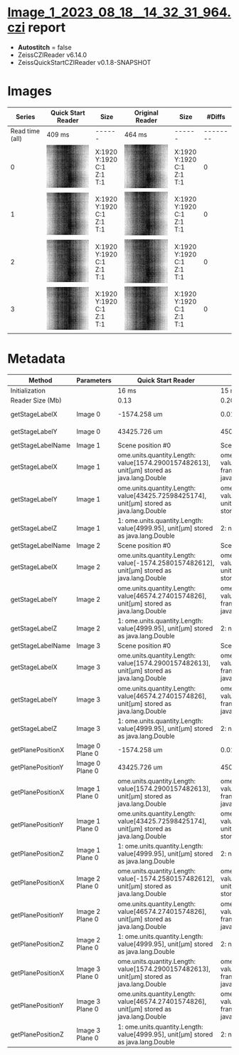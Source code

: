 # [Image_1_2023_08_18__14_32_31_964.czi](https://zenodo.org/record/8263451/files/Image_1_2023_08_18__14_32_31_964.czi) report
 - **Autostitch** = false
 - ZeissCZIReader v6.14.0
 - ZeissQuickStartCZIReader v0.1.8-SNAPSHOT

# Images 

| Series            | Quick Start Reader | Size | Original Reader | Size | #Diffs |
|-------------------|--------------------|------|-----------------|------|--------|
| Read time (all)   |409 ms|------|464 ms|------|--------|
|0|![Image_1_2023_08_18__14_32_31_964.quick_true.flat_true.stitch_false.series_0.jpg](Image_1_2023_08_18__14_32_31_964/Image_1_2023_08_18__14_32_31_964.quick_true.flat_true.stitch_false.series_0.jpg)|X:1920<br>Y:1920<br>C:1<br>Z:1<br>T:1|![Image_1_2023_08_18__14_32_31_964.quick_false.flat_true.stitch_false.series_0.jpg](Image_1_2023_08_18__14_32_31_964/Image_1_2023_08_18__14_32_31_964.quick_false.flat_true.stitch_false.series_0.jpg)|X:1920<br>Y:1920<br>C:1<br>Z:1<br>T:1|0|
|1|![Image_1_2023_08_18__14_32_31_964.quick_true.flat_true.stitch_false.series_1.jpg](Image_1_2023_08_18__14_32_31_964/Image_1_2023_08_18__14_32_31_964.quick_true.flat_true.stitch_false.series_1.jpg)|X:1920<br>Y:1920<br>C:1<br>Z:1<br>T:1|![Image_1_2023_08_18__14_32_31_964.quick_false.flat_true.stitch_false.series_1.jpg](Image_1_2023_08_18__14_32_31_964/Image_1_2023_08_18__14_32_31_964.quick_false.flat_true.stitch_false.series_1.jpg)|X:1920<br>Y:1920<br>C:1<br>Z:1<br>T:1|0|
|2|![Image_1_2023_08_18__14_32_31_964.quick_true.flat_true.stitch_false.series_2.jpg](Image_1_2023_08_18__14_32_31_964/Image_1_2023_08_18__14_32_31_964.quick_true.flat_true.stitch_false.series_2.jpg)|X:1920<br>Y:1920<br>C:1<br>Z:1<br>T:1|![Image_1_2023_08_18__14_32_31_964.quick_false.flat_true.stitch_false.series_2.jpg](Image_1_2023_08_18__14_32_31_964/Image_1_2023_08_18__14_32_31_964.quick_false.flat_true.stitch_false.series_2.jpg)|X:1920<br>Y:1920<br>C:1<br>Z:1<br>T:1|0|
|3|![Image_1_2023_08_18__14_32_31_964.quick_true.flat_true.stitch_false.series_3.jpg](Image_1_2023_08_18__14_32_31_964/Image_1_2023_08_18__14_32_31_964.quick_true.flat_true.stitch_false.series_3.jpg)|X:1920<br>Y:1920<br>C:1<br>Z:1<br>T:1|![Image_1_2023_08_18__14_32_31_964.quick_false.flat_true.stitch_false.series_3.jpg](Image_1_2023_08_18__14_32_31_964/Image_1_2023_08_18__14_32_31_964.quick_false.flat_true.stitch_false.series_3.jpg)|X:1920<br>Y:1920<br>C:1<br>Z:1<br>T:1|0|

# Metadata

|  Method            | Parameters       | Quick Start Reader | Original Reader | Delta  |
| -------------------|------------------|--------------------|-----------------|------- |
| Initialization     |                  |16 ms|15 ms|        |
| Reader Size (Mb)     |                  |0.13|0.20|        |
| getStageLabelX| Image 0 | -1574.258 um | 0.016 um | 1574.274 um |
| getStageLabelY| Image 0 | 43425.726 um | 45000.000 um | 1574.274 um |
| getStageLabelName| Image 1 | Scene position #0| Scene position #1| |
| getStageLabelX| Image 1 | ome.units.quantity.Length: value[1574.2900157482613], unit[µm] stored as java.lang.Double| ome.units.quantity.Length: value[864], unit[reference frame] stored as java.lang.Integer| |
| getStageLabelY| Image 1 | ome.units.quantity.Length: value[43425.72598425174], unit[µm] stored as java.lang.Double| ome.units.quantity.Length: value[-864], unit[reference frame] stored as java.lang.Integer| |
| getStageLabelZ| Image 1 |  1: ome.units.quantity.Length: value[4999.95], unit[µm] stored as java.lang.Double| 2: null |
| getStageLabelName| Image 2 | Scene position #0| Scene position #2| |
| getStageLabelX| Image 2 | ome.units.quantity.Length: value[-1574.2580157482612], unit[µm] stored as java.lang.Double| ome.units.quantity.Length: value[-864], unit[reference frame] stored as java.lang.Integer| |
| getStageLabelY| Image 2 | ome.units.quantity.Length: value[46574.27401574826], unit[µm] stored as java.lang.Double| ome.units.quantity.Length: value[864], unit[reference frame] stored as java.lang.Integer| |
| getStageLabelZ| Image 2 |  1: ome.units.quantity.Length: value[4999.95], unit[µm] stored as java.lang.Double| 2: null |
| getStageLabelName| Image 3 | Scene position #0| Scene position #3| |
| getStageLabelX| Image 3 | ome.units.quantity.Length: value[1574.2900157482613], unit[µm] stored as java.lang.Double| ome.units.quantity.Length: value[864], unit[reference frame] stored as java.lang.Integer| |
| getStageLabelY| Image 3 | ome.units.quantity.Length: value[46574.27401574826], unit[µm] stored as java.lang.Double| ome.units.quantity.Length: value[864], unit[reference frame] stored as java.lang.Integer| |
| getStageLabelZ| Image 3 |  1: ome.units.quantity.Length: value[4999.95], unit[µm] stored as java.lang.Double| 2: null |
| getPlanePositionX| Image 0 Plane 0 | -1574.258 um | 0.016 um | 1574.274 um |
| getPlanePositionY| Image 0 Plane 0 | 43425.726 um | 45000.000 um | 1574.274 um |
| getPlanePositionX| Image 1 Plane 0 | ome.units.quantity.Length: value[1574.2900157482613], unit[µm] stored as java.lang.Double| ome.units.quantity.Length: value[864], unit[reference frame] stored as java.lang.Integer| |
| getPlanePositionY| Image 1 Plane 0 | ome.units.quantity.Length: value[43425.72598425174], unit[µm] stored as java.lang.Double| ome.units.quantity.Length: value[-864], unit[reference frame] stored as java.lang.Integer| |
| getPlanePositionZ| Image 1 Plane 0 |  1: ome.units.quantity.Length: value[4999.95], unit[µm] stored as java.lang.Double| 2: null |
| getPlanePositionX| Image 2 Plane 0 | ome.units.quantity.Length: value[-1574.2580157482612], unit[µm] stored as java.lang.Double| ome.units.quantity.Length: value[-864], unit[reference frame] stored as java.lang.Integer| |
| getPlanePositionY| Image 2 Plane 0 | ome.units.quantity.Length: value[46574.27401574826], unit[µm] stored as java.lang.Double| ome.units.quantity.Length: value[864], unit[reference frame] stored as java.lang.Integer| |
| getPlanePositionZ| Image 2 Plane 0 |  1: ome.units.quantity.Length: value[4999.95], unit[µm] stored as java.lang.Double| 2: null |
| getPlanePositionX| Image 3 Plane 0 | ome.units.quantity.Length: value[1574.2900157482613], unit[µm] stored as java.lang.Double| ome.units.quantity.Length: value[864], unit[reference frame] stored as java.lang.Integer| |
| getPlanePositionY| Image 3 Plane 0 | ome.units.quantity.Length: value[46574.27401574826], unit[µm] stored as java.lang.Double| ome.units.quantity.Length: value[864], unit[reference frame] stored as java.lang.Integer| |
| getPlanePositionZ| Image 3 Plane 0 |  1: ome.units.quantity.Length: value[4999.95], unit[µm] stored as java.lang.Double| 2: null |
